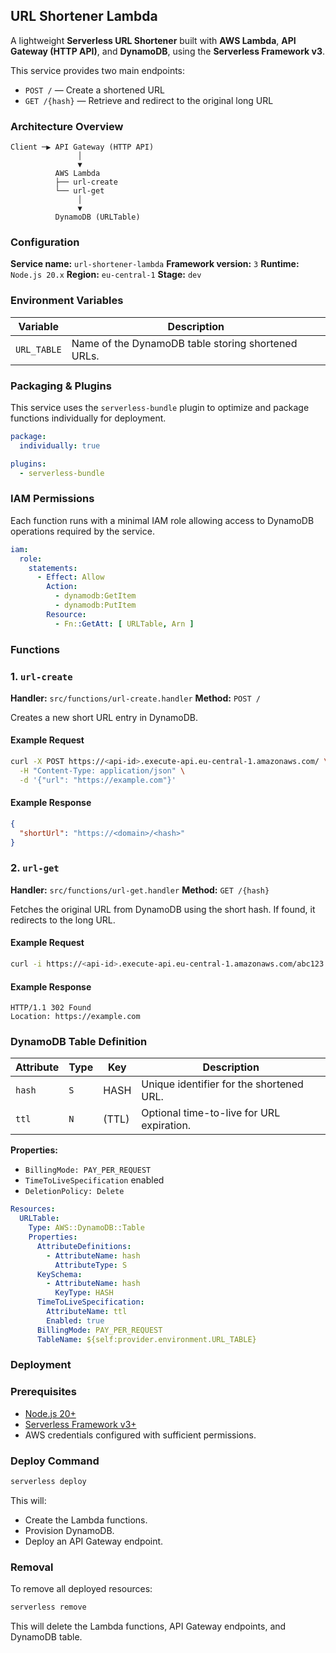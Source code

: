 ## URL Shortener Lambda

A lightweight **Serverless URL Shortener** built with **AWS Lambda**, **API Gateway (HTTP API)**, and **DynamoDB**, using the **Serverless Framework v3**.

This service provides two main endpoints:

* `POST /` — Create a shortened URL
* `GET /{hash}` — Retrieve and redirect to the original long URL

### Architecture Overview

```
Client ─▶ API Gateway (HTTP API)
               │
               ▼
          AWS Lambda
          ├── url-create
          └── url-get
               │
               ▼
          DynamoDB (URLTable)
```

### Configuration

**Service name:** `url-shortener-lambda`
**Framework version:** `3`
**Runtime:** `Node.js 20.x`
**Region:** `eu-central-1`
**Stage:** `dev`

### Environment Variables

| Variable    | Description                                        |
| ----------- | -------------------------------------------------- |
| `URL_TABLE` | Name of the DynamoDB table storing shortened URLs. |

### Packaging & Plugins

This service uses the `serverless-bundle` plugin to optimize and package functions individually for deployment.

```yaml
package:
  individually: true

plugins:
  - serverless-bundle
```

### IAM Permissions

Each function runs with a minimal IAM role allowing access to DynamoDB operations required by the service.

```yaml
iam:
  role:
    statements:
      - Effect: Allow
        Action:
          - dynamodb:GetItem
          - dynamodb:PutItem
        Resource:
          - Fn::GetAtt: [ URLTable, Arn ]
```

### Functions

### 1. `url-create`

**Handler:** `src/functions/url-create.handler`
**Method:** `POST /`

Creates a new short URL entry in DynamoDB.

#### Example Request

```bash
curl -X POST https://<api-id>.execute-api.eu-central-1.amazonaws.com/ \
  -H "Content-Type: application/json" \
  -d '{"url": "https://example.com"}'
```

#### Example Response

```json
{
  "shortUrl": "https://<domain>/<hash>"
}
```

### 2. `url-get`

**Handler:** `src/functions/url-get.handler`
**Method:** `GET /{hash}`

Fetches the original URL from DynamoDB using the short hash.
If found, it redirects to the long URL.

#### Example Request

```bash
curl -i https://<api-id>.execute-api.eu-central-1.amazonaws.com/abc123
```

#### Example Response

```
HTTP/1.1 302 Found
Location: https://example.com
```

### DynamoDB Table Definition

| Attribute | Type | Key   | Description                               |
| --------- | ---- | ----- | ----------------------------------------- |
| `hash`    | `S`  | HASH  | Unique identifier for the shortened URL.  |
| `ttl`     | `N`  | (TTL) | Optional time-to-live for URL expiration. |

**Properties:**

* `BillingMode: PAY_PER_REQUEST`
* `TimeToLiveSpecification` enabled
* `DeletionPolicy: Delete`

```yaml
Resources:
  URLTable:
    Type: AWS::DynamoDB::Table
    Properties:
      AttributeDefinitions:
        - AttributeName: hash
          AttributeType: S
      KeySchema:
        - AttributeName: hash
          KeyType: HASH
      TimeToLiveSpecification:
        AttributeName: ttl
        Enabled: true
      BillingMode: PAY_PER_REQUEST
      TableName: ${self:provider.environment.URL_TABLE}
```

### Deployment

### Prerequisites

* [Node.js 20+](https://nodejs.org/)
* [Serverless Framework v3+](https://www.serverless.com/framework/docs/getting-started)
* AWS credentials configured with sufficient permissions.

### Deploy Command

```bash
serverless deploy
```

This will:

* Create the Lambda functions.
* Provision DynamoDB.
* Deploy an API Gateway endpoint.

### Removal

To remove all deployed resources:

```bash
serverless remove
```

This will delete the Lambda functions, API Gateway endpoints, and DynamoDB table.
